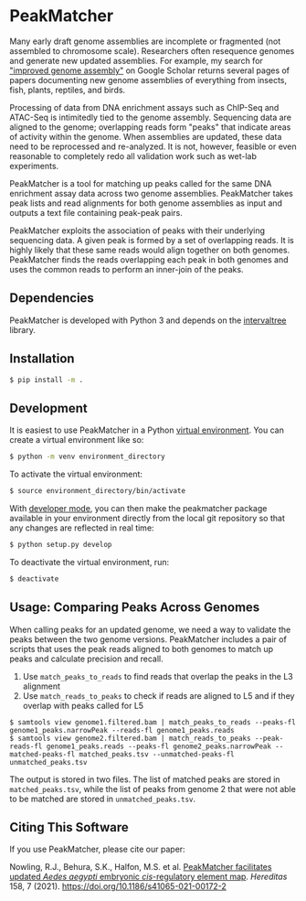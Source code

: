 # PeakMatcher
Many early draft genome assemblies are incomplete or fragmented (not assembled to chromosome scale).  Researchers often resequence genomes and generate new updated assemblies.  For example, my search for ["improved genome assembly"](https://scholar.google.com/scholar?hl=en&as_sdt=0%2C50&q=improved+genome+assembly&btnG=&oq=improved+genome+) on Google Scholar returns several pages of papers documenting new genome assemblies of everything from insects, fish, plants, reptiles, and birds.

Processing of data from DNA enrichment assays such as ChIP-Seq and ATAC-Seq is intimitedly tied to the genome assembly.  Sequencing data are aligned to the genome; overlapping reads form "peaks" that indicate areas of activity within the genome.  When assemblies are updated, these data need to be reprocessed and re-analyzed.  It is not, however, feasible or even reasonable to completely redo all validation work such as wet-lab experiments.

PeakMatcher is a tool for matching up peaks called for the same DNA enrichment assay data across two genome assemblies.  PeakMatcher takes peak lists and read alignments for both genome assemblies as input and outputs a text file containing peak-peak pairs.

PeakMatcher exploits the association of peaks with their underlying sequencing data.  A given peak is formed by a set of overlapping reads.  It is highly likely that these same reads would align together on both genomes.  PeakMatcher finds the reads overlapping each peak in both genomes and uses the common reads to perform an inner-join of the peaks.

## Dependencies
PeakMatcher is developed with Python 3 and depends on the [intervaltree](https://github.com/chaimleib/intervaltree) library.

## Installation

```bash
$ pip install -m .
```

## Development

It is easiest to use PeakMatcher in a Python [virtual environment](https://docs.python.org/3/library/venv.html).  You can create a virtual environment like so:

```bash
$ python -m venv environment_directory
```

To activate the virtual environment:

```bash
$ source environment_directory/bin/activate
```

With [developer mode](https://setuptools.readthedocs.io/en/latest/setuptools.html#development-mode), you can then make the peakmatcher package available in your environment directly from the local git repository so that any changes are reflected in real time:

```bash
$ python setup.py develop
```

To deactivate the virtual environment, run:

```bash
$ deactivate
```

## Usage: Comparing Peaks Across Genomes

When calling peaks for an updated genome, we need a way to validate the peaks between the two genome versions.  PeakMatcher includes a pair of scripts that uses the peak reads aligned to both genomes to match up peaks and calculate precision and recall.

1. Use `match_peaks_to_reads` to find reads that overlap the peaks in the L3 alignment
2. Use `match_reads_to_peaks` to check if reads are aligned to L5 and if they overlap with peaks called for L5


```
$ samtools view genome1.filtered.bam | match_peaks_to_reads --peaks-fl genome1_peaks.narrowPeak --reads-fl genome1_peaks.reads
$ samtools view genome2.filtered.bam | match_reads_to_peaks --peak-reads-fl genome1_peaks.reads --peaks-fl genome2_peaks.narrowPeak --matched-peaks-fl matched_peaks.tsv --unmatched-peaks-fl unmatched_peaks.tsv
```

The output is stored in two files.  The list of matched peaks are stored in `matched_peaks.tsv`, while the list of peaks from genome 2 that were not able to be matched are stored in `unmatched_peaks.tsv`.

## Citing This Software
If you use PeakMatcher, please cite our paper:

Nowling, R.J., Behura, S.K., Halfon, M.S. et al. [PeakMatcher facilitates updated _Aedes aegypti_ embryonic _cis_-regulatory element map](https://hereditasjournal.biomedcentral.com/articles/10.1186/s41065-021-00172-2). _Hereditas_ 158, 7 (2021). https://doi.org/10.1186/s41065-021-00172-2
